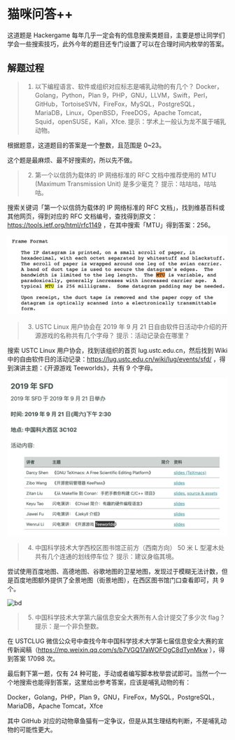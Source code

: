 # 猫咪问答++

这道题是 Hackergame 每年几乎一定会有的信息搜索类题目，主要是想让同学们学会一些搜索技巧，此外今年的题目还专门设置了可以在合理时间内枚举的答案。

## 解题过程

> 1. 以下编程语言、软件或组织对应标志是哺乳动物的有几个？
Docker，Golang，Python，Plan 9，PHP，GNU，LLVM，Swift，Perl，GitHub，TortoiseSVN，FireFox，MySQL，PostgreSQL，MariaDB，Linux，OpenBSD，FreeDOS，Apache Tomcat，Squid，openSUSE，Kali，Xfce.
提示：学术上一般认为龙不属于哺乳动物。

根据题意，这道题目的答案是一个整数，且范围是 0~23。

这个题是最麻烦、最不好搜索的，所以先不做。

> 2. 第一个以信鸽为载体的 IP 网络标准的 RFC 文档中推荐使用的 MTU (Maximum Transmission Unit) 是多少毫克？
提示：咕咕咕，咕咕咕。

搜索关键词「第一个以信鸽为载体的 IP 网络标准的 RFC 文档」，找到维基百科或其他网页，得到对应的 RFC 文档编号，查找得到原文：https://tools.ietf.org/html/rfc1149 ，在其中搜索「MTU」得到答案：256。

![rfc1149](images/rfc1149.png)

> 3. USTC Linux 用户协会在 2019 年 9 月 21 日自由软件日活动中介绍的开源游戏的名称共有几个字母？
提示：活动记录会在哪里？

搜索 USTC Linux 用户协会，找到该组织的首页 lug.ustc.edu.cn，然后找到 Wiki 中的自由软件日的活动记录：https://lug.ustc.edu.cn/wiki/lug/events/sfd/ ，得到演讲主题：《开源游戏 Teeworlds》，共有 9 个字母。

![sfd2019](images/sfd2019.png)

> 4. 中国科学技术大学西校区图书馆正前方（西南方向） 50 米 L 型灌木处共有几个连通的划线停车位？
提示：建议身临其境。

尝试使用百度地图、高德地图、谷歌地图的卫星地图，发现过于模糊无法计数，但是百度地图额外提供了全景地图（街景地图），在西区图书馆门口查看即可，共 9 个。

![bd](images/bd.png)

> 5. 中国科学技术大学第六届信息安全大赛所有人合计提交了多少次 flag？
提示：是一个非负整数。

在 USTCLUG 微信公众号中查找今年中国科学技术大学第七届信息安全大赛的宣传新闻稿（https://mp.weixin.qq.com/s/b7VGQ17aWOFOgC8dTynMkw ），得到答案 17098 次。

最后剩下第一题，仅有 24 种可能，手动或者编写脚本枚举尝试即可。当然一个一个地搜索也能得到答案，这里给出参考答案，应该是哺乳动物的有：

Docker，Golang，PHP，Plan 9，GNU，FireFox，MySQL，PostgreSQL，MariaDB，Apache Tomcat，Xfce

其中 GitHub 对应的动物章鱼猫有一定争议，但是从其生理结构判断，不是哺乳动物的可能性更大。


